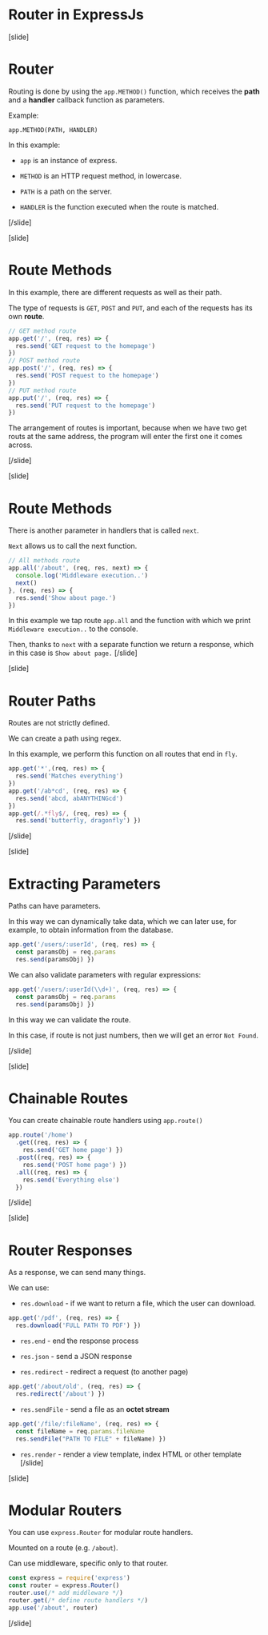 # Router in ExpressJs

[slide]
# Router

Routing is done by using the `app.METHOD()` function, which receives the **path** and a **handler** callback function as parameters.

Example:

`app.METHOD(PATH, HANDLER)`


In this example:

- `app` is an instance of express.

- `METHOD` is an HTTP request method, in lowercase.

- `PATH` is a path on the server.

- `HANDLER` is the function executed when the route is matched.

[/slide]

[slide]
# Route Methods

In this example, there are different requests as well as their path.

The type of requests is `GET`, `POST` and `PUT`, and each of the requests has its own **route**.

```js
// GET method route
app.get('/', (req, res) => {
  res.send('GET request to the homepage')
})
// POST method route
app.post('/', (req, res) => {
  res.send('POST request to the homepage')
})
// PUT method route
app.put('/', (req, res) => {
  res.send('PUT request to the homepage')
})
```

The arrangement of routes is important, because when we have two get routs at the same address, the program will enter the first one it comes across.

[/slide]

[slide]
# Route Methods

There is another parameter in handlers that is called `next`.

`Next` allows us to call the next function.

```js
// All methods route
app.all('/about', (req, res, next) => {
  console.log('Middleware execution..')
  next()
}, (req, res) => {
  res.send('Show about page.')
})
```
In this example we tap route `app.all` and the function with which we print `Middleware execution..` to the console.

Then, thanks to `next` with a separate function we return a response, which in this case is `Show about page.`
[/slide]

[slide]
# Router Paths

Routes are not strictly defined.

We can create a path using regex.

In this example, we perform this function on all routes that end in `fly`.
```js
app.get('*',(req, res) => {
  res.send('Matches everything')
})
app.get('/ab*cd', (req, res) => {
  res.send('abcd, abANYTHINGcd')
})
app.get(/.*fly$/, (req, res) => {
  res.send('butterfly, dragonfly') })
```
[/slide]

[slide]
# Extracting Parameters

Paths can have parameters.

In this way we can dynamically take data, which we can later use, for example, to obtain information from the database.

```js
app.get('/users/:userId', (req, res) => {
  const paramsObj = req.params
  res.send(paramsObj) })
```

We can also validate parameters with regular expressions:

```js
app.get('/users/:userId(\\d+)', (req, res) => {
  const paramsObj = req.params
  res.send(paramsObj) })
```

In this way we can validate the route.

In this case, if route is not just numbers, then we will get an error `Not Found`.

[/slide]

[slide]
# Chainable Routes

You can create chainable route handlers using `app.route()`

```js
app.route('/home')
  .get((req, res) => {
    res.send('GET home page') })
  .post((req, res) => {
    res.send('POST home page') })
  .all((req, res) => {
    res.send('Everything else')
  })
```
[/slide]

[slide]
# Router Responses

As a response, we can send many things.

We can use:

- `res.download` \- if we want to return a file, which the user can download.

```js
app.get('/pdf', (req, res) => {
  res.download('FULL PATH TO PDF') })
```

- `res.end` \- end the response process

- `res.json` \- send a JSON response

- `res.redirect` \- redirect a request (to another page)

```js
app.get('/about/old', (req, res) => {
  res.redirect('/about') })

```

- `res.sendFile` \- send a file as an **octet stream**

```js
app.get('/file/:fileName', (req, res) => {
  const fileName = req.params.fileName
  res.sendFile("PATH TO FILE" + fileName) })
```

- `res.render` \- render a view template, index HTML or other template
[/slide]

[slide]
# Modular Routers

You can use `express.Router` for modular route handlers.

Mounted on a route (e.g. `/about`).

Can use middleware, specific only to that router.

```js
const express = require('express')
const router = express.Router()
router.use(/* add middleware */)
router.get(/* define route handlers */)
app.use('/about', router)

```

[/slide]
